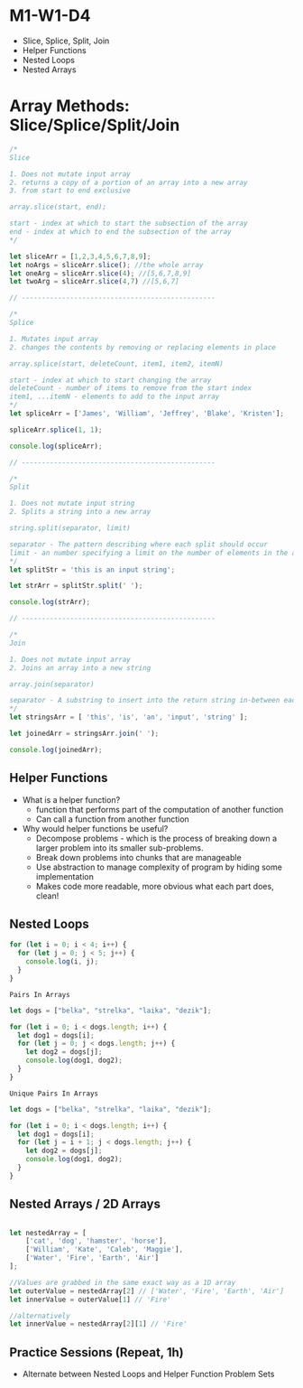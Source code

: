 # M1-W1-D4

- Slice, Splice, Split, Join
- Helper Functions
- Nested Loops
- Nested Arrays

# Array Methods: Slice/Splice/Split/Join

```js
/*
Slice

1. Does not mutate input array
2. returns a copy of a portion of an array into a new array
3. from start to end exclusive 

array.slice(start, end);

start - index at which to start the subsection of the array
end - index at which to end the subsection of the array
*/

let sliceArr = [1,2,3,4,5,6,7,8,9];
let noArgs = sliceArr.slice(); //the whole array
let oneArg = sliceArr.slice(4); //[5,6,7,8,9]
let twoArg = sliceArr.slice(4,7) //[5,6,7]

// ------------------------------------------------

/*
Splice

1. Mutates input array
2. changes the contents by removing or replacing elements in place

array.splice(start, deleteCount, item1, item2, itemN)

start - index at which to start changing the array
deleteCount - number of items to remove from the start index
item1, ...itemN - elements to add to the input array
*/
let spliceArr = ['James', 'William', 'Jeffrey', 'Blake', 'Kristen'];

spliceArr.splice(1, 1);

console.log(spliceArr);

// ------------------------------------------------

/*
Split

1. Does not mutate input string
2. Splits a string into a new array

string.split(separator, limit)

separator - The pattern describing where each split should occur
limit - an number specifying a limit on the number of elements in the array
*/
let splitStr = 'this is an input string';

let strArr = splitStr.split(' ');

console.log(strArr);

// ------------------------------------------------

/*
Join

1. Does not mutate input array
2. Joins an array into a new string

array.join(separator)

separator - A substring to insert into the return string in-between each element
*/
let stringsArr = [ 'this', 'is', 'an', 'input', 'string' ];

let joinedArr = stringsArr.join(' ');

console.log(joinedArr);
```

## Helper Functions

- What is a helper function?
    - function that performs part of the computation of another function
    - Can call a function from another function
- Why would helper functions be useful?
    - Decompose problems - which is the process of breaking down a larger problem into its smaller sub-problems.
    - Break down problems into chunks that are manageable
    - Use abstraction to manage complexity of program by hiding some implementation
    - Makes code more readable, more obvious what each part does, clean!

## Nested Loops

```js
for (let i = 0; i < 4; i++) {
  for (let j = 0; j < 5; j++) {
    console.log(i, j);
  }
}
```

`Pairs In Arrays`

```js
let dogs = ["belka", "strelka", "laika", "dezik"];

for (let i = 0; i < dogs.length; i++) {
  let dog1 = dogs[i];
  for (let j = 0; j < dogs.length; j++) {
    let dog2 = dogs[j];
    console.log(dog1, dog2);
  }
}
```

`Unique Pairs In Arrays`

```js
let dogs = ["belka", "strelka", "laika", "dezik"];

for (let i = 0; i < dogs.length; i++) {
  let dog1 = dogs[i];
  for (let j = i + 1; j < dogs.length; j++) {
    let dog2 = dogs[j];
    console.log(dog1, dog2);
  }
}
```

## Nested Arrays / 2D Arrays

```js

let nestedArray = [
    ['cat', 'dog', 'hamster', 'horse'],
    ['William', 'Kate', 'Caleb', 'Maggie'],
    ['Water', 'Fire', 'Earth', 'Air']
];

//Values are grabbed in the same exact way as a 1D array
let outerValue = nestedArray[2] // ['Water', 'Fire', 'Earth', 'Air']
let innerValue = outerValue[1] // 'Fire'

//alternatively
let innerValue = nestedArray[2][1] // 'Fire'
```

## Practice Sessions (Repeat, 1h)

- Alternate between Nested Loops and Helper Function Problem Sets
